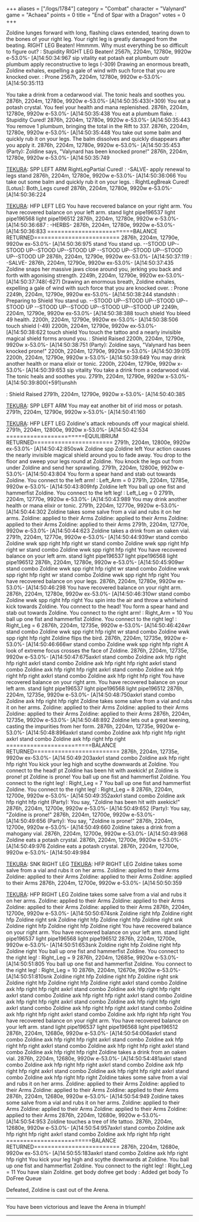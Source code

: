 +++
aliases = ["/logs/1784"]
category = "Combat"
character = "Valynard"
game = "Achaea"
points = 0
title = "End of Spar with a Dragon"
votes = 0
+++

Zoldine lunges forward with long, flashing claws extended, tearing down to the bones of your right 
leg.
Your right leg is greatly damaged from the beating.
RIGHT LEG Beaten!
Hmmmm. Why must everything be so difficult to figure out?
<Lotus>: Stupidity
RIGHT LEG Beaten!
2567h, 2204m, 12780e, 9920w e-53.0%- [A]14:50:34:967
sip vitality
eat potash
eat plumbum
outr plumbum
apply reconstructive to legs
(-309)
Drawing an enormous breath, Zoldine exhales, expelling a gale of wind with such force that you are 
knocked over.
<Lotus>: Prone
2567h, 2204m, 12780e, 9920w e-53.0%- [A]14:50:35:113

[TEKURA]: SWEEPKICK
You take a drink from a cedarwood vial.
The tonic heals and soothes you.
2876h, 2204m, 12780e, 9920w e-53.0%- [A]14:50:35:433(+309)
You eat a potash crystal.
You feel your health and mana replenished.
2876h, 2204m, 12780e, 9920w e-53.0%- [A]14:50:35:438
You eat a plumbum flake.
<Lotus>: Stupidity Cured!
2876h, 2204m, 12780e, 9920w e-53.0%- [A]14:50:35:443
You remove 1 plumbum, bringing the total in the Rift to 337.
2876h, 2204m, 12780e, 9920w e-53.0%- [A]14:50:35:448
You take out some balm and quickly rub it on your legs.
The balm dissolves and quickly disappears after you apply it.
2876h, 2204m, 12780e, 9920w e-53.0%- [A]14:50:35:453
(Party): Zoldine says, "Valynard has been knocked prone!"
2876h, 2204m, 12780e, 9920w e-53.0%- [A]14:50:35:749

[TEKURA]: SPP LEFT ARM
RightLegPartial Cured!
<ONBAL>: -SALVE-
apply renewal to legs
stand
2876h, 2204m, 12780e, 9920w e-53.0%- [A]14:50:36:066
You take out some balm and quickly rub it on your legs.
<Lotus>: RightLegBreak Cured!
[Lotus]: Both_Legs cured!
2876h, 2204m, 12780e, 9920w e-53.0%- [A]14:50:36:224

[TEKURA]: HFP LEFT LEG
You have recovered balance on your right arm.
You have recovered balance on your left arm.
stand
light pipe196537
light pipe196568
light pipe196512
2876h, 2204m, 12780e, 9920w e-53.0%- [A]14:50:36:687
<ONBAL>: -HERBS-
2876h, 2204m, 12780e, 9920w e-53.0%- [A]14:50:36:833
=========================BALANCE RETURNED=========================
2876h, 2204m, 12790e, 9920w ex-53.0%- [A]14:50:36:975
stand
You stand up.
--STOOD UP--STOOD UP--STOOD UP--STOOD UP
--STOOD UP--STOOD UP--STOOD UP--STOOD UP
2876h, 2204m, 12790e, 9920w ex-53.0%- [A]14:50:37:119
<ONBAL>: -SALVE-
2876h, 2204m, 12790e, 9920w ex-53.0%- [A]14:50:37:435
Zoldine snaps her massive jaws close around you, jerking you back and forth with agonising strength.
2249h, 2204m, 12790e, 9920w ex-53.0%- [A]14:50:37:748(-627)
Drawing an enormous breath, Zoldine exhales, expelling a gale of wind with such force that you are 
knocked over.
<Lotus>: Prone
2249h, 2204m, 12790e, 9920w ex-53.0%- [A]14:50:38:244
standshh
<Lotus>: Preparing to Shield 
You stand up.
--STOOD UP--STOOD UP--STOOD UP--STOOD UP
--STOOD UP--STOOD UP--STOOD UP--STOOD UP
2249h, 2204m, 12790e, 9920w ex-53.0%- [A]14:50:38:388
touch shield
You bleed 49 health.
2200h, 2204m, 12790e, 9920w ex-53.0%- [A]14:50:38:506
touch shield
(-49)
2200h, 2204m, 12790e, 9920w ex-53.0%- [A]14:50:38:622
touch shield
You touch the tattoo and a nearly invisible magical shield forms around you.
<Lotus>: Shield Raised
2200h, 2204m, 12790e, 9920w x-53.0%- [A]14:50:38:751
(Party): Zoldine says, "Valynard has been knocked prone!"
2200h, 2204m, 12790e, 9920w x-53.0%- [A]14:50:39:015
2200h, 2204m, 12790e, 9920w x-53.0%- [A]14:50:39:649
You may drink another health or mana elixir or tonic.
2200h, 2204m, 12790e, 9920w x-53.0%- [A]14:50:39:653
sip vitality
You take a drink from a cedarwood vial.
The tonic heals and soothes you.
2791h, 2204m, 12790e, 9920w x-53.0%- [A]14:50:39:800(+591)unshh

<Lotus>: Shield Raised
2791h, 2204m, 12790e, 9920w x-53.0%- [A]14:50:40:385

[TEKURA]: CLEARED_COMBO
[TEKURA]: SWEEPKICK
[TEKURA]: SPP LEFT ARM
You may eat another bit of irid moss or potash.
2791h, 2204m, 12790e, 9920w x-53.0%- [A]14:50:41:160

[TEKURA]: HFP LEFT LEG
Zoldine's attack rebounds off your magical shield.
2791h, 2204m, 12800e, 9920w x-53.0%- [A]14:50:42:534
=======================EQUILIBRIUM RETURNED=======================
2791h, 2204m, 12800e, 9920w ex-53.0%- [A]14:50:42:850swk Zoldine
spp Zoldine left
Your action causes the nearly invisible magical shield around you to fade away.
You drop to the floor and sweep your legs round at Zoldine.
You knock the legs out from under Zoldine and send her sprawling.
2791h, 2204m, 12800e, 9920w e-53.0%- [A]14:50:43:804
You form a spear hand and stab out towards Zoldine.
You connect to the left arm!
<Lotus>:  Left_Arm = 0
2791h, 2204m, 12785e, 9920w e-53.0%- [A]14:50:43:809hfp Zoldine left
You ball up one fist and hammerfist Zoldine.
You connect to the left leg!
<Lotus>:  Left_Leg = 0
2791h, 2204m, 12770e, 9920w e-53.0%- [A]14:50:43:989
You may drink another health or mana elixir or tonic.
2791h, 2204m, 12770e, 9920w e-53.0%- [A]14:50:44:302
Zoldine takes some salve from a vial and rubs it on her arms.
Zoldine: applied to their Arms
Zoldine: applied to their Arms
Zoldine: applied to their Arms
Zoldine: applied to their Arms
2791h, 2204m, 12770e, 9920w e-53.0%- [A]14:50:44:623
Zoldine takes a drink from an oaken vial.
2791h, 2204m, 12770e, 9920w e-53.0%- [A]14:50:44:939wr
stand
combo Zoldine wwk spp right hfp right
wr
stand
combo Zoldine wwk spp right hfp right
wr
stand
combo Zoldine wwk spp right hfp right
You have recovered balance on your left arm.
stand
light pipe196537
light pipe196568
light pipe196512
2876h, 2204m, 12780e, 9920w e-53.0%- [A]14:50:45:909wr
stand
combo Zoldine wwk spp right hfp right
wr
stand
combo Zoldine wwk spp right hfp right
wr
stand
combo Zoldine wwk spp right hfp right
You have recovered balance on your legs.
2876h, 2204m, 12780e, 9920w ex-53.0%- [A]14:50:46:298
You have recovered balance on your right arm.
2876h, 2204m, 12780e, 9920w ex-53.0%- [A]14:50:46:310wr
stand
combo Zoldine wwk spp right hfp right
You spin into the air and throw a whirlwind kick towards Zoldine.
You connect to the head!
You form a spear hand and stab out towards Zoldine.
You connect to the right arm!
<Lotus>:  Right_Arm = 10
You ball up one fist and hammerfist Zoldine.
You connect to the right leg!
<Lotus>:  Right_Leg = 6
2876h, 2204m, 12735e, 9920w e-53.0%- [A]14:50:46:424wr
stand
combo Zoldine wwk spp right hfp right
wr
stand
combo Zoldine wwk spp right hfp right
Zoldine flips the bird.
2876h, 2204m, 12735e, 9920w e-53.0%- [A]14:50:46:666wr
stand
combo Zoldine wwk spp right hfp right
A look of extreme focus crosses the face of Zoldine.
2876h, 2204m, 12735e, 9920w e-53.0%- [A]14:50:47:675axkrl
stand
combo Zoldine axk hfp right hfp right
axkrl
stand
combo Zoldine axk hfp right hfp right
axkrl
stand
combo Zoldine axk hfp right hfp right
axkrl
stand
combo Zoldine axk hfp right hfp right
axkrl
stand
combo Zoldine axk hfp right hfp right
You have recovered balance on your right arm.
You have recovered balance on your left arm.
stand
light pipe196537
light pipe196568
light pipe196512
2876h, 2204m, 12735e, 9920w e-53.0%- [A]14:50:48:750axkrl
stand
combo Zoldine axk hfp right hfp right
Zoldine takes some salve from a vial and rubs it on her arms.
Zoldine: applied to their Arms
Zoldine: applied to their Arms
Zoldine: applied to their Arms
Zoldine: applied to their Arms
2876h, 2204m, 12735e, 9920w e-53.0%- [A]14:50:48:892
Zoldine lets out a great keening, casting the impurities from her form.
2876h, 2204m, 12735e, 9920w e-53.0%- [A]14:50:48:896axkrl
stand
combo Zoldine axk hfp right hfp right
axkrl
stand
combo Zoldine axk hfp right hfp right
=========================BALANCE RETURNED=========================
2876h, 2204m, 12735e, 9920w ex-53.0%- [A]14:50:49:203axkrl
stand
combo Zoldine axk hfp right hfp right
You kick your leg high and scythe downwards at Zoldine.
You connect to the head!
pt Zoldine has been hit with axekick!
pt Zoldine is prone!
pt Zoldine is prone!
You ball up one fist and hammerfist Zoldine.
You connect to the right leg!
<Lotus>:  Right_Leg = 7
You ball up one fist and hammerfist Zoldine.
You connect to the right leg!
<Lotus>:  Right_Leg = 8
2876h, 2204m, 12700e, 9920w e-53.0%- [A]14:50:49:352axkrl
stand
combo Zoldine axk hfp right hfp right
(Party): You say, "Zoldine has been hit with axekick!"
2876h, 2204m, 12700e, 9920w e-53.0%- [A]14:50:49:652
(Party): You say, "Zoldine is prone!"
2876h, 2204m, 12700e, 9920w e-53.0%- [A]14:50:49:656
(Party): You say, "Zoldine is prone!"
2876h, 2204m, 12700e, 9920w e-53.0%- [A]14:50:49:660
Zoldine takes a drink from a mahogany vial.
2876h, 2204m, 12700e, 9920w e-53.0%- [A]14:50:49:968
Zoldine eats a potash crystal.
2876h, 2204m, 12700e, 9920w e-53.0%- [A]14:50:49:976
Zoldine eats a potash crystal.
2876h, 2204m, 12700e, 9920w e-53.0%- [A]14:50:49:984

[TEKURA]: CLEARED_COMBO
[TEKURA]: SNK RIGHT LEG
[TEKURA]: HFP RIGHT LEG
Zoldine takes some salve from a vial and rubs it on her arms.
Zoldine: applied to their Arms
Zoldine: applied to their Arms
Zoldine: applied to their Arms
Zoldine: applied to their Arms
2876h, 2204m, 12700e, 9920w e-53.0%- [A]14:50:50:359

[TEKURA]: HFP RIGHT LEG
Zoldine takes some salve from a vial and rubs it on her arms.
Zoldine: applied to their Arms
Zoldine: applied to their Arms
Zoldine: applied to their Arms
Zoldine: applied to their Arms
2876h, 2204m, 12700e, 9920w e-53.0%- [A]14:50:50:674snk Zoldine right
hfp Zoldine right
hfp Zoldine right
snk Zoldine right
hfp Zoldine right
hfp Zoldine right
snk Zoldine right
hfp Zoldine right
hfp Zoldine right
You have recovered balance on your right arm.
You have recovered balance on your left arm.
stand
light pipe196537
light pipe196568
light pipe196512
2876h, 2204m, 12700e, 9920w e-53.0%- [A]14:50:51:653snk Zoldine right
hfp Zoldine right
hfp Zoldine right
You ball up one fist and hammerfist Zoldine.
You connect to the right leg!
<Lotus>:  Right_Leg = 9
2876h, 2204m, 12685e, 9920w e-53.0%- [A]14:50:51:805
You ball up one fist and hammerfist Zoldine.
You connect to the right leg!
<Lotus>:  Right_Leg = 10
2876h, 2204m, 12670e, 9920w e-53.0%- [A]14:50:51:810snk Zoldine right
hfp Zoldine right
hfp Zoldine right
snk Zoldine right
hfp Zoldine right
hfp Zoldine right
axkrl
stand
combo Zoldine axk hfp right hfp right
axkrl
stand
combo Zoldine axk hfp right hfp right
axkrl
stand
combo Zoldine axk hfp right hfp right
axkrl
stand
combo Zoldine axk hfp right hfp right
axkrl
stand
combo Zoldine axk hfp right hfp right
axkrl
stand
combo Zoldine axk hfp right hfp right
axkrl
stand
combo Zoldine axk hfp right hfp right
axkrl
stand
combo Zoldine axk hfp right hfp right
You have recovered balance on your right arm.
You have recovered balance on your left arm.
stand
light pipe196537
light pipe196568
light pipe196512
2876h, 2204m, 12680e, 9920w e-53.0%- [A]14:50:54:006axkrl
stand
combo Zoldine axk hfp right hfp right
axkrl
stand
combo Zoldine axk hfp right hfp right
axkrl
stand
combo Zoldine axk hfp right hfp right
axkrl
stand
combo Zoldine axk hfp right hfp right
Zoldine takes a drink from an oaken vial.
2876h, 2204m, 12680e, 9920w e-53.0%- [A]14:50:54:481axkrl
stand
combo Zoldine axk hfp right hfp right
axkrl
stand
combo Zoldine axk hfp right hfp right
axkrl
stand
combo Zoldine axk hfp right hfp right
axkrl
stand
combo Zoldine axk hfp right hfp right
Zoldine takes some salve from a vial and rubs it on her arms.
Zoldine: applied to their Arms
Zoldine: applied to their Arms
Zoldine: applied to their Arms
Zoldine: applied to their Arms
2876h, 2204m, 12680e, 9920w e-53.0%- [A]14:50:54:949
Zoldine takes some salve from a vial and rubs it on her arms.
Zoldine: applied to their Arms
Zoldine: applied to their Arms
Zoldine: applied to their Arms
Zoldine: applied to their Arms
2876h, 2204m, 12680e, 9920w e-53.0%- [A]14:50:54:953
Zoldine touches a tree of life tattoo.
2876h, 2204m, 12680e, 9920w e-53.0%- [A]14:50:54:957axkrl
stand
combo Zoldine axk hfp right hfp right
axkrl
stand
combo Zoldine axk hfp right hfp right
=========================BALANCE RETURNED=========================
2876h, 2204m, 12680e, 9920w ex-53.0%- [A]14:50:55:183axkrl
stand
combo Zoldine axk hfp right hfp right
You kick your leg high and scythe downwards at Zoldine.
You ball up one fist and hammerfist Zoldine.
You connect to the right leg!
<Lotus>:  Right_Leg = 11
You have slain Zoldine.
get body
dofree get body
<Lotus>: Added get body To DoFree Queue
 
Defeated, Zoldine is cast out of the Arena.
**********************************************************
You have been victorious and leave the Arena in triumph!
**********************************************************